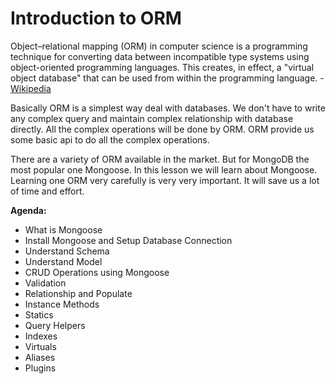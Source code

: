 # Introduction to ORM

Object–relational mapping (ORM) in computer science is a programming technique for converting data between incompatible type systems using object-oriented programming languages. This creates, in effect, a "virtual object database" that can be used from within the programming language. - [Wikipedia](https://en.wikipedia.org/wiki/Object%E2%80%93relational_mapping)

Basically ORM is a simplest way deal with databases. We don't have to write any complex query and maintain complex relationship with database directly. All the complex operations will be done by ORM. ORM provide us some basic api to do all the complex operations.

There are a variety of ORM available in the market. But for MongoDB the most popular one Mongoose. In this lesson we will learn about Mongoose. Learning one ORM very carefully is very very important. It will save us a lot of time and effort.

**Agenda:**

-   What is Mongoose
-   Install Mongoose and Setup Database Connection
-   Understand Schema
-   Understand Model
-   CRUD Operations using Mongoose
-   Validation
-   Relationship and Populate
-   Instance Methods
-   Statics
-   Query Helpers
-   Indexes
-   Virtuals
-   Aliases
-   Plugins
